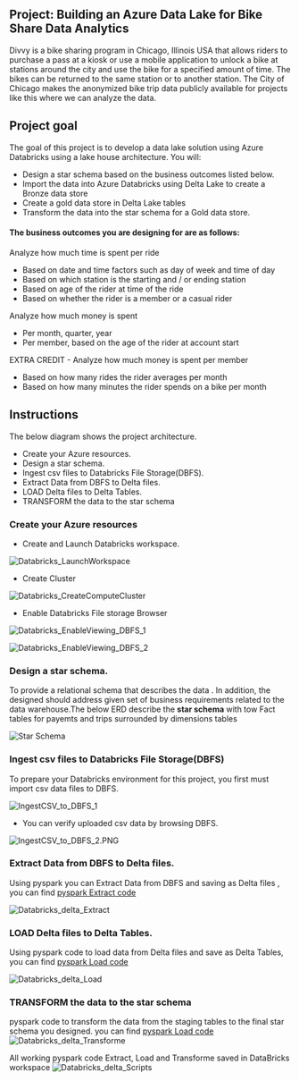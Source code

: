 ## Project: Building an Azure Data Lake for Bike Share Data Analytics
Divvy is a bike sharing program in Chicago, Illinois USA that allows riders to purchase a pass at a kiosk or use a mobile application to unlock a bike at stations around the city and use the bike for a specified amount of time. The bikes can be returned to the same station or to another station. The City of Chicago makes the anonymized bike trip data publicly available for projects like this where we can analyze the data.


## Project goal
The goal of this project is to develop a data lake solution using Azure Databricks using a lake house architecture. You will:

- Design a star schema based on the business outcomes listed below.
- Import the data into Azure Databricks using Delta Lake to create a Bronze data store
- Create a gold data store in Delta Lake tables
- Transform the data into the star schema for a Gold data store.

#### The business outcomes you are designing for are as follows:

Analyze how much time is spent per ride
- Based on date and time factors such as day of week and time of day
- Based on which station is the starting and / or ending station
- Based on age of the rider at time of the ride
- Based on whether the rider is a member or a casual rider

Analyze how much money is spent
- Per month, quarter, year
- Per member, based on the age of the rider at account start

EXTRA CREDIT - Analyze how much money is spent per member
- Based on how many rides the rider averages per month
- Based on how many minutes the rider spends on a bike per month




## Instructions
The below diagram shows the project architecture.  
- Create your Azure resources.
- Design a star schema. 
- Ingest csv files to Databricks File Storage(DBFS).
- Extract Data from DBFS to Delta files.
- LOAD Delta files to Delta Tables.
- TRANSFORM the data to the star schema


### Create your Azure resources
- Create and Launch Databricks workspace.

![Databricks_LaunchWorkspace](Screenshots/Databricks_LaunchWorkspace.PNG "Databricks_LaunchWorkspace")

- Create Cluster 

![Databricks_CreateComputeCluster](Screenshots/Databricks_CreateComputeCluster.PNG "Databricks_CreateComputeCluster")

- Enable Databricks File storage Browser

![Databricks_EnableViewing_DBFS_1](Screenshots/Databricks_EnableViewing_DBFS_1.PNG "Databricks_EnableViewing_DBFS_1")

![Databricks_EnableViewing_DBFS_2](Screenshots/Databricks_EnableViewing_DBFS_2.PNG "Databricks_EnableViewing_DBFS_2")

### Design a star schema.
To provide a relational schema that describes the data . In addition, the designed should address given set of business requirements related to the data warehouse.The below ERD describe the **star schema** with tow Fact tables for payemts and trips surrounded by dimensions tables

![Star Schema](Screenshots/BikeShareERD.png "Star Schema")


### Ingest csv files to Databricks File Storage(DBFS)
To prepare your Databricks environment for this project, you first must import csv data files to DBFS.

![IngestCSV_to_DBFS_1](Screenshots/IngestCSV_to_DBFS_1.PNG "IngestCSV_to_DBFS_1")
- You can verify uploaded csv data by browsing DBFS.

![IngestCSV_to_DBFS_2.PNG](Screenshots/IngestCSV_to_DBFS_2.PNG "IngestCSV_to_DBFS_2")

### Extract Data from DBFS to Delta files.
Using pyspark you can Extract Data from DBFS and saving as Delta files ,
you can find  [pyspark Extract code](../../raw/main/Extract.ipynb)

![ Databricks_delta_Extract](Screenshots/Databricks_delta_Extract.PNG "Databricks_delta_Extract")


### LOAD Delta files to Delta Tables.
Using pyspark code to load data from Delta files and save as Delta Tables,
you can find  [pyspark Load code](../../raw/main/Load.ipynb)

![ Databricks_delta_Load](Screenshots/Databricks_delta_Load.PNG "Databricks_delta_Load")

### TRANSFORM the data to the star schema
pyspark code to transform the data from the staging tables to the final star schema you designed.
you can find [pyspark Load code](../../raw/main/Transform.ipynb)
![ Databricks_delta_Transforme](Screenshots/Databricks_delta_Transforme.png "Databricks_delta_Transforme")

All working pyspark code Extract, Load and Transforme saved in DataBricks workspace
![ Databricks_delta_Scripts](Screenshots/Databricks_delta_Scripts.PNG "Databricks_delta_Scripts")










